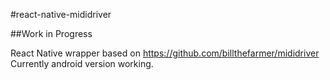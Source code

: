 #react-native-mididriver

##Work in Progress

React Native wrapper based on https://github.com/billthefarmer/mididriver
Currently android version working.